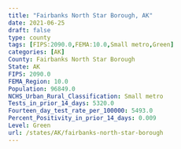 ```yaml
---
title: "Fairbanks North Star Borough, AK"
date: 2021-06-25
draft: false
type: county
tags: [FIPS:2090.0,FEMA:10.0,Small metro,Green]
categories: [AK]
County: Fairbanks North Star Borough
State: AK
FIPS: 2090.0
FEMA_Region: 10.0
Population: 96849.0
NCHS_Urban_Rural_Classification: Small metro
Tests_in_prior_14_days: 5320.0
Fourteen_day_test_rate_per_100000: 5493.0
Percent_Positivity_in_prior_14_days: 0.009
Level: Green
url: /states/AK/fairbanks-north-star-borough
---
```



